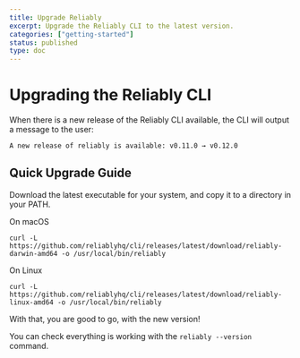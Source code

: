 ```yaml
---
title: Upgrade Reliably
excerpt: Upgrade the Reliably CLI to the latest version.
categories: ["getting-started"]
status: published
type: doc
---
```

# Upgrading the Reliably CLI

When there is a new release of the Reliably CLI available, the CLI will output
 a message to the user:

 ```console
 A new release of reliably is available: v0.11.0 → v0.12.0
 ```

## Quick Upgrade Guide

Download the latest executable for your system, and copy it to a directory in
your PATH.

On macOS

```console
curl -L https://github.com/reliablyhq/cli/releases/latest/download/reliably-darwin-amd64 -o /usr/local/bin/reliably
```

On Linux

```console
curl -L https://github.com/reliablyhq/cli/releases/latest/download/reliably-linux-amd64 -o /usr/local/bin/reliably
```

With that, you are good to go, with the new version!

You can check everything is working with the `reliably --version` command.
